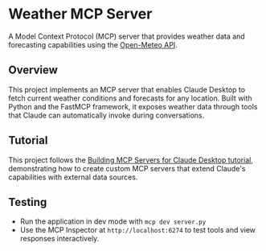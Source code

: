 # Weather MCP Server

A Model Context Protocol (MCP) server that provides weather data and forecasting capabilities using the [Open-Meteo API](https://open-meteo.com/en/docs).

## Overview

This project implements an MCP server that enables Claude Desktop to fetch current weather conditions and forecasts for any location. Built with Python and the FastMCP framework, it exposes weather data through tools that Claude can automatically invoke during conversations.

## Tutorial

This project follows the [Building MCP Servers for Claude Desktop tutorial](https://www.linkedin.com/learning/model-context-protocol-mcp-hands-on-with-agentic-ai/), demonstrating how to create custom MCP servers that extend Claude's capabilities with external data sources.

## Testing

- Run the application in dev mode with `mcp dev server.py`
- Use the MCP Inspector at `http://localhost:6274` to test tools and view responses interactively.